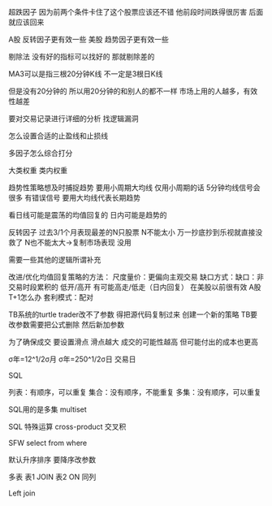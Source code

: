 超跌因子 因为前两个条件卡住了这个股票应该还不错 他前段时间跌得很厉害 后面就应该回来

A股 反转因子更有效一些
美股 趋势因子更有效一些

剔除法 没有好的指标可以找好的 那就剔除差的

MA3可以是指三根20分钟K线 不一定是3根日K线

但是没有20分钟的 所以用20分钟的和别人的都不一样
市场上用的人越多，有效性越差


要对交易记录进行详细的分析 找逻辑漏洞

怎么设置合适的止盈线和止损线


多因子怎么综合打分

大类权重 类内权重

趋势性策略想及时捕捉趋势 要用小周期大均线
仅用小周期的话 5分钟均线信号会很多 有错误信号
要用大均线代表长期趋势

看日线可能是震荡的均值回复的
日内可能是趋势的

反转因子
过去3/1个月表现最差的N只股票
N不能太小 万一抄底抄到乐视就直接没救了
N也不能太大→复制市场表现 没用


需要一些其他的逻辑所谓补充

改进/优化均值回复策略的方法：
	尺度量价：更偏向主观交易
	缺口方式：缺口：非交易时段累积的 低开/高开 有可能高走/低走（日内回复）
			在美股以前很有效
			A股T+1怎么办
	套利模式：配对
	

TB系统的turtle trader改不了参数
得把源代码复制过来 创建一个新的策略
TB要改参数需要把公式删除 然后新加参数

为了确保成交 要设置滑点
滑点越大 成交的可能性越高 但可能付出的成本也更高

σ年=12^1/2σ月
σ年=250^1/2σ日    交易日

SQL


列表：有顺序，可以重复
集合：没有顺序，不能重复
多集：没有顺序，可以重复

SQL用的是多集 multiset

SQL 特殊运算 cross-product 交叉积

SFW select from where


默认升序排序 要降序改参数

多表
表1 JOIN 表2 ON 同列

Left join
